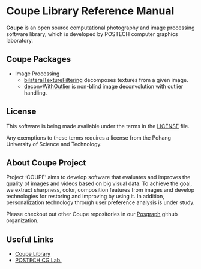 # Coupe Library Reference Manual #

__Coupe__ is an open source computational photography and image processing software library, which is developed by POSTECH computer graphics laboratory.

## Coupe Packages ##

  * Image Processing
    * [bilateralTextureFiltering](bilateralTextureFiltering) decomposes textures from a given image.
    * [deconvWithOutlier](deconvWithOutlier) is non-blind image deconvolution with outlier handling.

## License ##
This software is being made available under the terms in the [LICENSE](LICENSE) file.

Any exemptions to these terms requires a license from the Pohang University of Science and Technology.

## About Coupe Project ##
Project ‘COUPE’ aims to develop software that evaluates and improves the quality of images and videos based on big visual data. To achieve the goal, we extract sharpness, color, composition features from images and develop technologies for restoring and improving by using it. In addition, personalization technology through user preference analysis is under study.  
  
Please checkout out other Coupe repositories in our [Posgraph](https://github.com/posgraph) github organization.

## Useful Links ##

  * [Coupe Library](http://coupe.postech.ac.kr/)
  * [POSTECH CG Lab.](http://cg.postech.ac.kr/)
  

